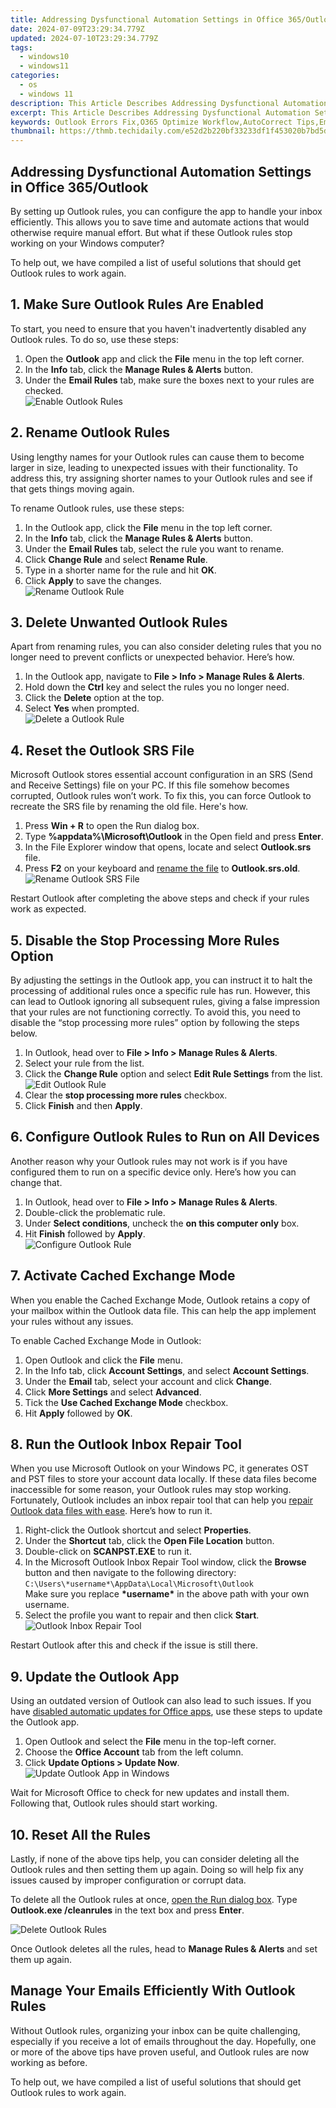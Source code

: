 ```yaml
---
title: Addressing Dysfunctional Automation Settings in Office 365/Outlook
date: 2024-07-09T23:29:34.779Z
updated: 2024-07-10T23:29:34.779Z
tags:
  - windows10
  - windows11
categories:
  - os
  - windows 11
description: This Article Describes Addressing Dysfunctional Automation Settings in Office 365/Outlook
excerpt: This Article Describes Addressing Dysfunctional Automation Settings in Office 365/Outlook
keywords: Outlook Errors Fix,O365 Optimize Workflow,AutoCorrect Tips,Email Template Management,Outlook Automation Troubleshoot,Office Productivity Enhance,Dysfunctional Settings Repair
thumbnail: https://thmb.techidaily.com/e52d2b220bf33233df1f453020b7bd5deb6b55f7ce3cda5235088e19c60778b1.jpg
---
```


## Addressing Dysfunctional Automation Settings in Office 365/Outlook

 By setting up Outlook rules, you can configure the app to handle your inbox efficiently. This allows you to save time and automate actions that would otherwise require manual effort. But what if these Outlook rules stop working on your Windows computer?

 To help out, we have compiled a list of useful solutions that should get Outlook rules to work again.

## 1\. Make Sure Outlook Rules Are Enabled

 To start, you need to ensure that you haven't inadvertently disabled any Outlook rules. To do so, use these steps:

1. Open the **Outlook** app and click the **File** menu in the top left corner.
2. In the **Info** tab, click the **Manage Rules & Alerts** button.
3. Under the **Email Rules** tab, make sure the boxes next to your rules are checked.  
![Enable Outlook Rules](https://static1.makeuseofimages.com/wordpress/wp-content/uploads/2023/06/enable-outlook-rules.jpg)

## 2\. Rename Outlook Rules

 Using lengthy names for your Outlook rules can cause them to become larger in size, leading to unexpected issues with their functionality. To address this, try assigning shorter names to your Outlook rules and see if that gets things moving again.

 To rename Outlook rules, use these steps:

1. In the Outlook app, click the **File** menu in the top left corner.
2. In the **Info** tab, click the **Manage Rules & Alerts** button.
3. Under the **Email Rules** tab, select the rule you want to rename.
4. Click **Change Rule** and select **Rename Rule**.
5. Type in a shorter name for the rule and hit **OK**.
6. Click **Apply** to save the changes.  
![Rename Outlook Rule](https://static1.makeuseofimages.com/wordpress/wp-content/uploads/2023/06/rename-outlook-rule.jpg)

## 3\. Delete Unwanted Outlook Rules

 Apart from renaming rules, you can also consider deleting rules that you no longer need to prevent conflicts or unexpected behavior. Here’s how.

1. In the Outlook app, navigate to **File > Info > Manage Rules & Alerts**.
2. Hold down the **Ctrl** key and select the rules you no longer need.
3. Click the **Delete** option at the top.
4. Select **Yes** when prompted.  
![Delete a Outlook Rule](https://static1.makeuseofimages.com/wordpress/wp-content/uploads/2023/06/delete-a-outlook-rule.jpg)

## 4\. Reset the Outlook SRS File

 Microsoft Outlook stores essential account configuration in an SRS (Send and Receive Settings) file on your PC. If this file somehow becomes corrupted, Outlook rules won’t work. To fix this, you can force Outlook to recreate the SRS file by renaming the old file. Here's how.

1. Press **Win + R** to open the Run dialog box.
2. Type **%appdata%\\Microsoft\\Outlook** in the Open field and press **Enter**.
3. In the File Explorer window that opens, locate and select **Outlook.srs** file.
4. Press **F2** on your keyboard and [rename the file](https://www.makeuseof.com/windows-11-rename-files/) to **Outlook.srs.old**.  
![Rename Outlook SRS File](https://static1.makeuseofimages.com/wordpress/wp-content/uploads/2023/06/rename-outlook-srs-file.jpg)

 Restart Outlook after completing the above steps and check if your rules work as expected.

## 5\. Disable the Stop Processing More Rules Option

 By adjusting the settings in the Outlook app, you can instruct it to halt the processing of additional rules once a specific rule has run. However, this can lead to Outlook ignoring all subsequent rules, giving a false impression that your rules are not functioning correctly. To avoid this, you need to disable the “stop processing more rules” option by following the steps below.

1. In Outlook, head over to **File > Info > Manage Rules & Alerts**.
2. Select your rule from the list.
3. Click the **Change Rule** option and select **Edit Rule Settings** from the list.  
![Edit Outlook Rule](https://static1.makeuseofimages.com/wordpress/wp-content/uploads/2023/06/edit-outlook-rule.jpg)
4. Clear the **stop processing more rules** checkbox.
5. Click **Finish** and then **Apply**.

## 6\. Configure Outlook Rules to Run on All Devices

 Another reason why your Outlook rules may not work is if you have configured them to run on a specific device only. Here’s how you can change that.

1. In Outlook, head over to **File > Info > Manage Rules & Alerts**.
2. Double-click the problematic rule.
3. Under **Select conditions**, uncheck the **on this computer only** box.
4. Hit **Finish** followed by **Apply**.  
![Configure Outlook Rule](https://static1.makeuseofimages.com/wordpress/wp-content/uploads/2023/06/configure-outlook-rule.jpg)

## 7\. Activate Cached Exchange Mode

 When you enable the Cached Exchange Mode, Outlook retains a copy of your mailbox within the Outlook data file. This can help the app implement your rules without any issues.

 To enable Cached Exchange Mode in Outlook:

1. Open Outlook and click the **File** menu.
2. In the Info tab, click **Account Settings**, and select **Account Settings**.
3. Under the **Email** tab, select your account and click **Change**.
4. Click **More Settings** and select **Advanced**.
5. Tick the **Use Cached Exchange Mode** checkbox.
6. Hit **Apply** followed by **OK**.

## 8\. Run the Outlook Inbox Repair Tool

 When you use Microsoft Outlook on your Windows PC, it generates OST and PST files to store your account data locally. If these data files become inaccessible for some reason, your Outlook rules may stop working. Fortunately, Outlook includes an inbox repair tool that can help you [repair Outlook data files with ease](https://www.makeuseof.com/how-to-repair-corrupted-pst-and-ost-files-in-microsoft-outlook-using-recovery-toolbox/). Here’s how to run it.

1. Right-click the Outlook shortcut and select **Properties**.
2. Under the **Shortcut** tab, click the **Open File Location** button.
3. Double-click on **SCANPST.EXE** to run it.
4. In the Microsoft Outlook Inbox Repair Tool window, click the **Browse** button and then navigate to the following directory:  
`C:\Users\*username*\AppData\Local\Microsoft\Outlook`  
 Make sure you replace **\*username\*** in the above path with your own username.
5. Select the profile you want to repair and then click **Start**.  
![Outlook Inbox Repair Tool](https://static1.makeuseofimages.com/wordpress/wp-content/uploads/2023/01/outlook-inbox-repair-tool.jpg)

 Restart Outlook after this and check if the issue is still there.

## 9\. Update the Outlook App

 Using an outdated version of Outlook can also lead to such issues. If you have [disabled automatic updates for Office apps](https://www.makeuseof.com/windows-stop-automatic-office-updates/), use these steps to update the Outlook app.

1. Open Outlook and select the **File** menu in the top-left corner.
2. Choose the **Office Account** tab from the left column.
3. Click **Update Options > Update Now**.  
![Update Outlook App in Windows](https://static1.makeuseofimages.com/wordpress/wp-content/uploads/2023/04/update-outlook-app-in-windows.jpg)

 Wait for Microsoft Office to check for new updates and install them. Following that, Outlook rules should start working.

## 10\. Reset All the Rules

 Lastly, if none of the above tips help, you can consider deleting all the Outlook rules and then setting them up again. Doing so will help fix any issues caused by improper configuration or corrupt data.

 To delete all the Outlook rules at once, [open the Run dialog box](https://www.makeuseof.com/windows-open-run-command-dialog-box/). Type **Outlook.exe /cleanrules** in the text box and press **Enter**.

![Delete Outlook Rules](https://static1.makeuseofimages.com/wordpress/wp-content/uploads/2023/06/delete-outlook-rules.jpg)

 Once Outlook deletes all the rules, head to **Manage Rules & Alerts** and set them up again.

## Manage Your Emails Efficiently With Outlook Rules

 Without Outlook rules, organizing your inbox can be quite challenging, especially if you receive a lot of emails throughout the day. Hopefully, one or more of the above tips have proven useful, and Outlook rules are now working as before.

 To help out, we have compiled a list of useful solutions that should get Outlook rules to work again.



<ins class="adsbygoogle"
      style="display:block"
      data-ad-client="ca-pub-7571918770474297"
      data-ad-slot="8358498916"
      data-ad-format="auto"
      data-full-width-responsive="true"></ins>